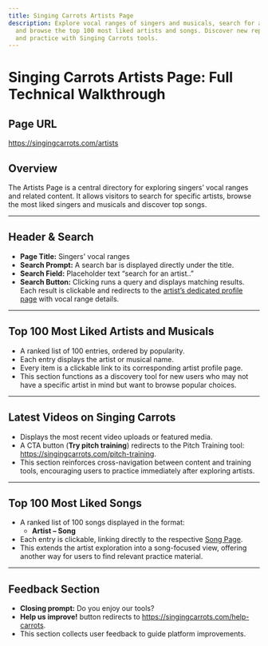 ```yaml
---
title: Singing Carrots Artists Page
description: Explore vocal ranges of singers and musicals, search for artists,
  and browse the top 100 most liked artists and songs. Discover new repertoire
  and practice with Singing Carrots tools.
---
```

# Singing Carrots Artists Page: Full Technical Walkthrough

## Page URL
<https://singingcarrots.com/artists>

## Overview
The Artists Page is a central directory for exploring singers’ vocal ranges and related content. It allows visitors to search for specific artists, browse the most liked singers and musicals and discover top songs.

---

## Header & Search
- **Page Title:** Singers' vocal ranges
- **Search Prompt:** A search bar is displayed directly under the title.
- **Search Field:** Placeholder text “search for an artist..”
- **Search Button:** Clicking runs a query and displays matching results. Each result is clickable and redirects to the [artist’s dedicated profile page](https://singingcarrots.com/docs/singing-carrots-artist-page) with vocal range details.

---

## Top 100 Most Liked Artists and Musicals
- A ranked list of 100 entries, ordered by popularity.
- Each entry displays the artist or musical name.
- Every item is a clickable link to its corresponding artist profile page.
- This section functions as a discovery tool for new users who may not have a specific artist in mind but want to browse popular choices.

---

## Latest Videos on Singing Carrots
- Displays the most recent video uploads or featured media.
- A CTA button (**Try pitch training**) redirects to the Pitch Training tool: <https://singingcarrots.com/pitch-training>.
- This section reinforces cross-navigation between content and training tools, encouraging users to practice immediately after exploring artists.

---

## Top 100 Most Liked Songs
- A ranked list of 100 songs displayed in the format:
  - **Artist – Song**
- Each entry is clickable, linking directly to the respective [Song Page](https://singingcarrots.com/docs/singing-carrots-vocal-range-singing-guide-for-popular-songs).
- This extends the artist exploration into a song-focused view, offering another way for users to find relevant practice material.

---

## Feedback Section
- **Closing prompt:** Do you enjoy our tools?
- **Help us improve!** button redirects to <https://singingcarrots.com/help-carrots>.
- This section collects user feedback to guide platform improvements.
